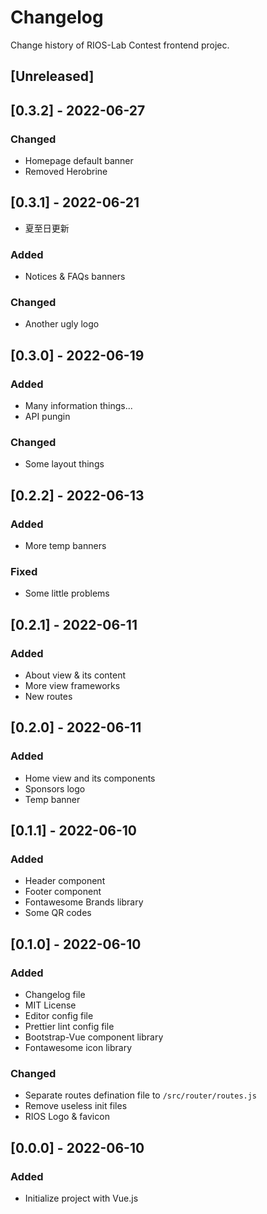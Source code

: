 # Changelog

Change history of RIOS-Lab Contest frontend projec.

## [Unreleased]

## [0.3.2] - 2022-06-27

### Changed

- Homepage default banner
- Removed Herobrine

## [0.3.1] - 2022-06-21

- 夏至日更新

### Added

- Notices & FAQs banners

### Changed

- Another ugly logo

## [0.3.0] - 2022-06-19

### Added

- Many information things...
- API pungin

### Changed

- Some layout things

## [0.2.2] - 2022-06-13

### Added

- More temp banners

### Fixed

- Some little problems

## [0.2.1] - 2022-06-11

### Added

- About view & its content
- More view frameworks
- New routes

## [0.2.0] - 2022-06-11

### Added

- Home view and its components
- Sponsors logo
- Temp banner

## [0.1.1] - 2022-06-10

### Added

- Header component
- Footer component
- Fontawesome Brands library
- Some QR codes

## [0.1.0] - 2022-06-10

### Added

- Changelog file
- MIT License
- Editor config file
- Prettier lint config file
- Bootstrap-Vue component library
- Fontawesome icon library

### Changed

- Separate routes defination file to `/src/router/routes.js`
- Remove useless init files
- RIOS Logo & favicon

## [0.0.0] - 2022-06-10

### Added

- Initialize project with Vue.js

